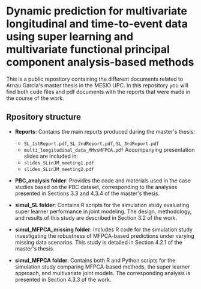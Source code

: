# Dynamic prediction for multivariate longitudinal and time-to-event data using super learning and multivariate functional principal component analysis-based methods

This is a public repository containing the different documents related to Arnau Garcia's master thesis in the MESIO UPC. In this repository you will find both code files and pdf documents with the reports that were made in the course of the work.

## Rpository structure

* **Reports**: Contains the main reports produced during the master's thesis:

  * `SL_1stReport.pdf`, `SL_2ndReport.pdf`, `SL_3rdReport.pdf`
  * `multi_longitudinal_data_MMvsMFPCA.pdf`
    Accompanying presentation slides are included in:
  * `slides_SLinJM_meeting1.pdf`
  * `slides_SLinJM_meeting2.pdf`

* **PBC\_analysis folder**: Provides the code and materials used in the case studies based on the PBC dataset, corresponding to the analyses presented in Sections 3.3 and 4.3.4 of the master's thesis.

* **simul\_SL folder**: Contains R scripts for the simulation study evaluating super learner performance in joint modeling. The design, methodology, and results of this study are described in Section 3.2 of the work.

* **simul\_MFPCA\_missing folder**: Includes R code for the simulation study investigating the robustness of MFPCA-based predictions under varying missing data scenarios. This study is detailed in Section 4.2.1 of the master's thesis.

* **simul\_MFPCA folder**: Contains both R and Python scripts for the simulation study comparing MFPCA-based methods, the super learner approach, and multivariate joint models. The corresponding analysis is presented in Section 4.3.3 of the work.


